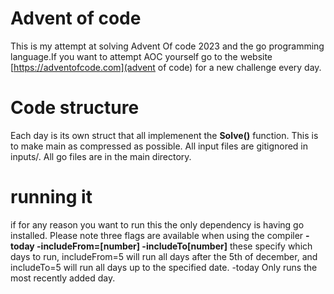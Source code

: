 # Advent of code
This is my attempt at solving Advent Of code 2023 and the go programming language.If you want to attempt AOC yourself go to the website [https://adventofcode.com](advent of code) for a new challenge every day.

# Code structure
Each day is its own struct that all implemenent the **Solve()** function. This is to make main as compressed as possible. All input files are gitignored in inputs/. All go files are in the main directory.

# running it 
if for any reason you want to run this the only dependency is having go installed. Please note three flags are available when using the compiler
**-today -includeFrom=[number] -includeTo[number]** these specify which days to run, includeFrom=5 will run all days after the 5th of december, and includeTo=5 will run all days up to the specified date. -today Only runs the most recently added day.
